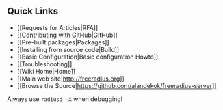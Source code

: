 ## Quick Links

* [[Requests for Articles|RFA]]
* [[Contributing with GitHub|GitHub]]
* [[Pre-built packages|Packages]]
* [[Installing from source code|Build]]
* [[Basic Configuration|Basic configuration Howto]]
* [[Troubleshooting]]
* [[Wiki Home|Home]]
* [[Main web site|http://freeradius.org]]
* [[Browse the Source|https://github.com/alandekok/freeradius-server]]

Always use ``radiusd -X`` when debugging!